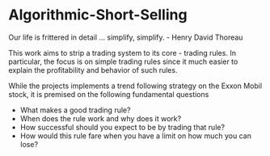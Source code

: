 # Algorithmic-Short-Selling
  Our life is frittered in detail ... simplify, simplify.
                                                          - Henry David Thoreau

  This work aims to strip a trading system to its core - trading rules. In particular, 
the focus is on simple trading rules since it much easier to explain the 
profitability and behavior of such rules. 

  While the projects implements a trend following strategy on the Exxon Mobil stock,
it is premised on the following fundamental questions
-    What makes a good trading rule? 
-    When does the rule work and why does it work?      
-    How successful should you expect to be by trading that rule?
-    How would this rule fare when you have a limit on how much you can lose?

     
